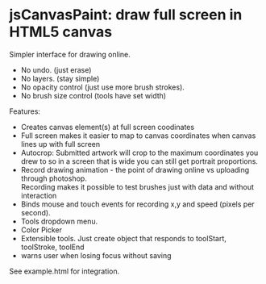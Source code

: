 
jsCanvasPaint: draw full screen in HTML5 canvas
=========================================================

Simpler interface for drawing online.   

- No undo.  (just erase)
- No layers.  (stay simple)
- No opacity control (just use more brush strokes).
- No brush size control (tools have set width)

Features:

- Creates canvas element(s) at full screen coodinates 
- Full screen makes it easier to map to canvas coordinates when canvas lines up with full screen
- Autocrop: Submitted artwork will crop to the maximum coordinates you drew to
  so in a screen that is wide you can still get portrait proportions.
- Record drawing animation - the point of drawing online vs uploading through photoshop.  
  Recording makes it possible to test brushes just with data and without interaction
- Binds mouse and touch events for recording x,y and speed (pixels per second).
- Tools dropdown menu.
- Color Picker
- Extensible tools.  Just create object that responds to toolStart, toolStroke, toolEnd
- warns user when losing focus without saving

See example.html for integration.
